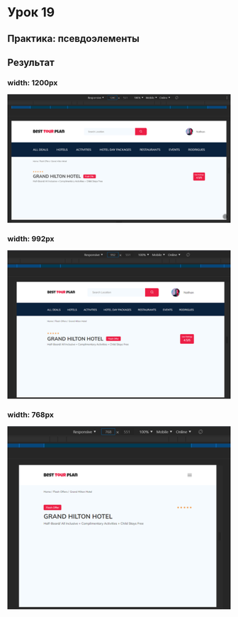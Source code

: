 <!-- # Урок 16
## Результат
![screenshots](src/img/lesson-16.png "Результат")

# Урок 17
## Результат
![screenshots](src/img/lesson-17.png "Результат")

# Урок 18
## Адаптивная верстка на SASS
## Результат
### width: 1200px
![screenshots](src/img/width1200.png "width: 1200px")
### width: 992px
![screenshots](src/img/width992.png "width: 992px")
### width: 768px
![screenshots](src/img/width768.png "width: 768px") -->

# Урок 19
## Практика: псевдоэлементы
## Результат
### width: 1200px
![screenshots](src/img/lesson-19_width1200.png "width: 1200px")
### width: 992px
![screenshots](src/img/lesson-19_width992.png "width: 992px")
### width: 768px
![screenshots](src/img/lesson-19_width768.png "width: 768px")